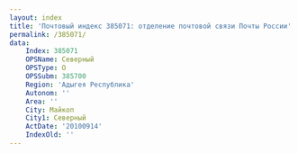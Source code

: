 ```yaml
---
layout: index
title: 'Почтовый индекс 385071: отделение почтовой связи Почты России'
permalink: /385071/
data:
    Index: 385071
    OPSName: Северный
    OPSType: О
    OPSSubm: 385700
    Region: 'Адыгея Республика'
    Autonom: ''
    Area: ''
    City: Майкоп
    City1: Северный
    ActDate: '20100914'
    IndexOld: ''
---
```

